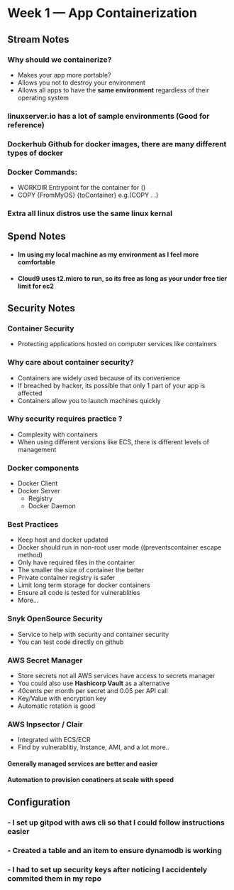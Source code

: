 # Week 1 — App Containerization

## **Stream Notes**

### **Why should we containerize?**
- Makes your app more portable?
- Allows you not to destroy your environment
- Allows all apps to have the **same environment** regardless of their operating system
### linuxserver.io has a lot of sample environments (Good for reference)
### Dockerhub Github for docker images, there are many different types of docker 

### **Docker Commands:**
- WORKDIR Entrypoint for the container for ()
- COPY {FromMyOS} {toContainer} e.g.(COPY . .)

### Extra all linux distros use the same linux kernal

## **Spend Notes**
- #### Im using my local machine as my environment as I feel more comfortable
- #### Cloud9 uses t2.micro to run, so its free as long as your under free tier limit for ec2


## **Security Notes** ## 

### Container Security
- Protecting applications hosted on computer services like containers

### Why care about container security?
- Containers are widely used because of its convenience
- If breached by hacker, its possible that only 1 part of your app is affected
- Containers allow you to launch machines quickly

### Why security requires practice ?
- Complexity with containers
- When using different versions like ECS, there is different levels of management

### Docker components
- Docker Client
- Docker Server
    - Registry
    - Docker Daemon

### Best Practices
- Keep host and docker updated
- Docker should run in non-root user mode ((preventscontainer escape method)
- Only have required files in the container 
- The smaller the size of container the better
- Private container registry is safer
- Limit long term storage for docker containers
- Ensure all code is tested for vulnerablities
- More...

### Snyk OpenSource Security
- Service to help with security and container security
- You can test code directly on github


### AWS Secret Manager
- Store secrets not all AWS services have access to secrets manager
- You could also use **Hashicorp Vault** as a alternative
- 40cents per month per secret and 0.05 per API call
- Key/Value with encryption key
- Automatic rotation is good

### AWS Inpsector / Clair
- Integrated with ECS/ECR
- Find by vulnerablitiy, Instance, AMI, and a lot more..

#### Generally managed services are better and easier
#### Automation to provision conatiners at scale with speed

## **Configuration** 
### - I set up gitpod with aws cli so that I could follow instructions easier
### - Created a table and an item to ensure dynamodb is working
### - I had to set up security keys after noticing I accidentely commited them in my repo



